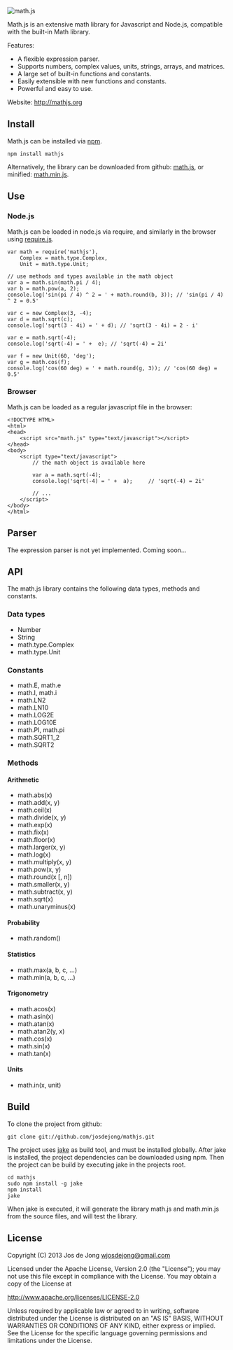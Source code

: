 ![math.js](https://raw.github.com/josdejong/mathjs/master/img/mathjs.png)

Math.js is an extensive math library for Javascript and Node.js,
compatible with the built-in Math library.

Features:

- A flexible expression parser.
- Supports numbers, complex values, units, strings, arrays, and matrices.
- A large set of built-in functions and constants.
- Easily extensible with new functions and constants.
- Powerful and easy to use.

Website: http://mathjs.org


## Install

Math.js can be installed via [npm](https://npmjs.org/).

    npm install mathjs

Alternatively, the library can be downloaded from github:
[math.js](https://raw.github.com/josdejong/mathjs/master/math.js), or minified:
[math.min.js](https://raw.github.com/josdejong/mathjs/master/math.min.js).


## Use

### Node.js

Math.js can be loaded in node.js via require, and similarly in the browser
using [require.js](http://requirejs.org/).

    var math = require('mathjs'),
        Complex = math.type.Complex,
        Unit = math.type.Unit;

    // use methods and types available in the math object
    var a = math.sin(math.pi / 4);
    var b = math.pow(a, 2);
    console.log('sin(pi / 4) ^ 2 = ' + math.round(b, 3)); // 'sin(pi / 4) ^ 2 = 0.5'

    var c = new Complex(3, -4);
    var d = math.sqrt(c);
    console.log('sqrt(3 - 4i) = ' + d); // 'sqrt(3 - 4i) = 2 - i'

    var e = math.sqrt(-4);
    console.log('sqrt(-4) = ' +  e); // 'sqrt(-4) = 2i'

    var f = new Unit(60, 'deg');
    var g = math.cos(f);
    console.log('cos(60 deg) = ' + math.round(g, 3)); // 'cos(60 deg) = 0.5'


### Browser

Math.js can be loaded as a regular javascript file in the browser:

    <!DOCTYPE HTML>
    <html>
    <head>
        <script src="math.js" type="text/javascript"></script>
    </head>
    <body>
        <script type="text/javascript">
            // the math object is available here

            var a = math.sqrt(-4);
            console.log('sqrt(-4) = ' +  a);     // 'sqrt(-4) = 2i'

            // ...
        </script>
    </body>
    </html>


## Parser

The expression parser is not yet implemented. Coming soon...


## API

The math.js library contains the following data types, methods and constants.

### Data types

- Number
- String
- math.type.Complex
- math.type.Unit

### Constants

- math.E, math.e
- math.I, math.i
- math.LN2
- math.LN10
- math.LOG2E
- math.LOG10E
- math.PI, math.pi
- math.SQRT1_2
- math.SQRT2

### Methods

#### Arithmetic

- math.abs(x)
- math.add(x, y)
- math.ceil(x)
- math.divide(x, y)
- math.exp(x)
- math.fix(x)
- math.floor(x)
- math.larger(x, y)
- math.log(x)
- math.multiply(x, y)
- math.pow(x, y)
- math.round(x [, n])
- math.smaller(x, y)
- math.subtract(x, y)
- math.sqrt(x)
- math.unaryminus(x)

#### Probability

- math.random()

#### Statistics

- math.max(a, b, c, ...)
- math.min(a, b, c, ...)

#### Trigonometry

- math.acos(x)
- math.asin(x)
- math.atan(x)
- math.atan2(y, x)
- math.cos(x)
- math.sin(x)
- math.tan(x)

#### Units

- math.in(x, unit)


## Build

To clone the project from github:

    git clone git://github.com/josdejong/mathjs.git

The project uses [jake](https://github.com/mde/jake) as build tool,
and must be installed globally.
After jake is installed, the project dependencies can be downloaded using npm.
Then the project can be build by executing jake in the projects root.

    cd mathjs
    sudo npm install -g jake
    npm install
    jake

When jake is executed, it will generate the library math.js and math.min.js
from the source files, and will test the library.


## License

Copyright (C) 2013 Jos de Jong <wjosdejong@gmail.com>

Licensed under the Apache License, Version 2.0 (the "License");
you may not use this file except in compliance with the License.
You may obtain a copy of the License at

   http://www.apache.org/licenses/LICENSE-2.0

Unless required by applicable law or agreed to in writing, software
distributed under the License is distributed on an "AS IS" BASIS,
WITHOUT WARRANTIES OR CONDITIONS OF ANY KIND, either express or implied.
See the License for the specific language governing permissions and
limitations under the License.
